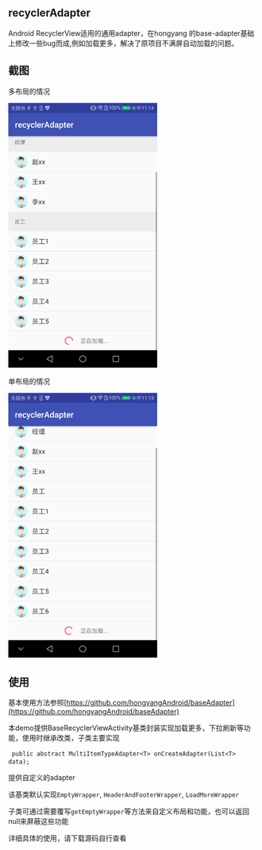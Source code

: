 ## recyclerAdapter

Android RecyclerView适用的通用adapter，在hongyang 的base-adapter基础上修改一些bug而成,例如加载更多，解决了原项目不满屏自动加载的问题。

## 截图
多布局的情况

<img src="img/device-2018-01-27-111422.png" width="300px"/>

单布局的情况

<img src="img/device-2018-01-27-111530.png" width="300px"/>

## 使用

基本使用方法参照[https://github.com/hongyangAndroid/baseAdapter](https://github.com/hongyangAndroid/baseAdapter)

本demo提供BaseRecyclerViewActivity基类封装实现加载更多，下拉刷新等功能，使用时继承改类，子类主要实现
```
 public abstract MultiItemTypeAdapter<T> onCreateAdapter(List<T> data);
```
提供自定义的adapter

该基类默认实现`EmptyWrapper`, `HeaderAndFooterWrapper`, `LoadMoreWrapper`

子类可通过需要覆写`getEmptyWrapper`等方法来自定义布局和功能，也可以返回null来屏蔽这些功能

详细具体的使用，请下载源码自行查看
